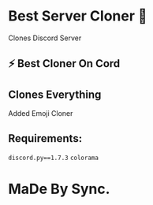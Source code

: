 # Best Server Cloner 🏮
Clones Discord Server

## ⚡ Best Cloner On Cord
## Clones Everything 
Added Emoji Cloner
## Requirements:
`discord.py==1.7.3`
`colorama`

# MaDe By Sync.
